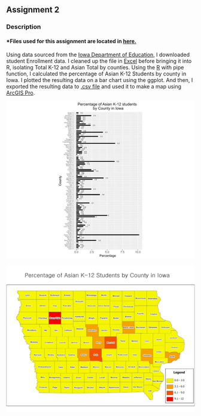 ## Assignment 2

### Description

#### *Files used for this assignment are located in <a href="https://github.com/son1101/LA558_Son/tree/main/assignments/assign2" target="_blank">here.</a> 

Using data sourced from the [Iowa Department of Education](https://educateiowa.gov/data-reporting/education-statistics-pk-12), I downloaded student Enrollment data. I cleaned up the file in [Excel](assign2/LA558_Assign2.xlsx) before bringing it into R, isolating Total K-12 and Asian Total by counties. Using the [R](assign2/assign2.R) with pipe function, I calculated the percentage of Asian K-12 Students by county in Iowa. I plotted the resulting data on a bar chart using the ggplot. And then, I exported the resulting data to [.csv file](assign2/Assign2_ForGIS.csv) and used it to make a map using [ArcGIS Pro](assign2/assign2).

![Plot1](assign2/BarPlot_Assign2.png)


![Map1](assign2/Map_Assign2.jpg)
